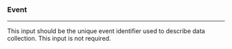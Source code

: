 ### Event
***

This input should be the unique event identifier used to describe data collection. This input is not required. 


